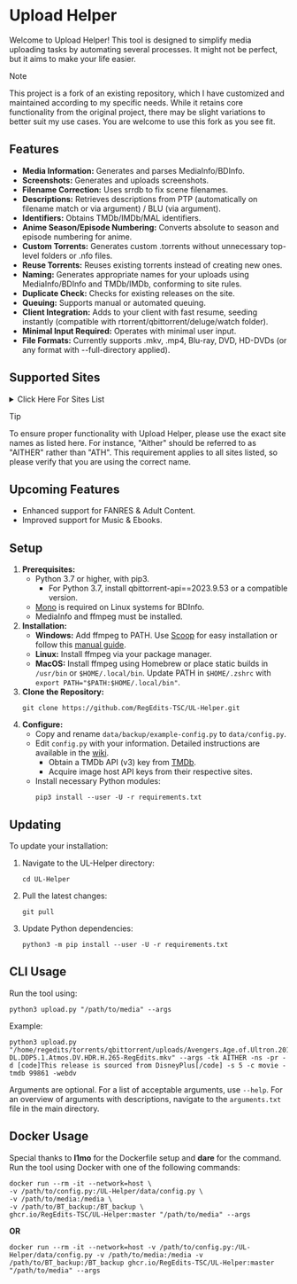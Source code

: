 # Upload Helper

Welcome to Upload Helper! This tool is designed to simplify media uploading tasks by automating several processes. It might not be perfect, but it aims to make your life easier.

> [!NOTE]
> This project is a fork of an existing repository, which I have customized and maintained according to my specific needs. While it retains core functionality from the original project, there may be slight variations to better suit my use cases. You are welcome to use this fork as you see fit.

## Features
  - **Media Information:** Generates and parses MediaInfo/BDInfo.
  - **Screenshots:** Generates and uploads screenshots.
  - **Filename Correction:** Uses srrdb to fix scene filenames.
  - **Descriptions:** Retrieves descriptions from PTP (automatically on filename match or via argument) / BLU (via argument).
  - **Identifiers:** Obtains TMDb/IMDb/MAL identifiers.
  - **Anime Season/Episode Numbering:** Converts absolute to season and episode numbering for anime.
  - **Custom Torrents:** Generates custom .torrents without unnecessary top-level folders or .nfo files.
  - **Reuse Torrents:** Reuses existing torrents instead of creating new ones.
  - **Naming:** Generates appropriate names for your uploads using MediaInfo/BDInfo and TMDb/IMDb, conforming to site rules.
  - **Duplicate Check:** Checks for existing releases on the site.
  - **Queuing:** Supports manual or automated queuing.
  - **Client Integration:** Adds to your client with fast resume, seeding instantly (compatible with rtorrent/qbittorrent/deluge/watch folder).
  - **Minimal Input Required:** Operates with minimal user input.
  - **File Formats:** Currently supports .mkv, .mp4, Blu-ray, DVD, HD-DVDs (or any format with --full-directory applied).

## Supported Sites

<details>

<summary>Click Here For Sites List</summary>

| Site  |
|-------|
| ACM   |
| AITHER|
| ANT   |
| BHDTV |
| BLU   |
| FL    |
| FNP   |
| HDB   |
| HDT   |
| HUNO  |
| JPTV  |
| LCD   |
| LDU   |
| LST   |
| LT    |
| MB    |
| MTV   |
| NBL   |
| OE    |
| OINK  |
| OTW   |
| PTER  |
| PTT   |
| R4E   |
| RF    |
| RTF   |
| SN    |
| STC   |
| TDC   |
| TL    |
| TTG   |
| TTR   |
| ULCX  |
| UTP   |
| VHD   |

</details>

> [!TIP]
> To ensure proper functionality with Upload Helper, please use the exact site names as listed here. For instance, "Aither" should be referred to as "AITHER" rather than "ATH". This requirement applies to all sites listed, so please verify that you are using the correct name.

## Upcoming Features
  - Enhanced support for FANRES & Adult Content.
  - Improved support for Music & Ebooks.

## Setup
1) **Prerequisites:**
   - Python 3.7 or higher, with pip3.
     - For Python 3.7, install qbittorrent-api==2023.9.53 or a compatible version.
   - [Mono](https://www.mono-project.com/) is required on Linux systems for BDInfo.
   - MediaInfo and ffmpeg must be installed.
2) **Installation:**
   - **Windows:** Add ffmpeg to PATH. Use [Scoop](https://scoop.sh/) for easy installation or follow this [manual guide](https://windowsloop.com/install-ffmpeg-windows-10/).
   - **Linux:** Install ffmpeg via your package manager.
   - **MacOS:** Install ffmpeg using Homebrew or place static builds in `/usr/bin` or `$HOME/.local/bin`. Update PATH in `$HOME/.zshrc` with `export PATH="$PATH:$HOME/.local/bin"`.
3) **Clone the Repository:**
     ```
     git clone https://github.com/RegEdits-TSC/UL-Helper.git
     ```
4) **Configure:**
   - Copy and rename `data/backup/example-config.py` to `data/config.py`.
   - Edit `config.py` with your information. Detailed instructions are available in the [wiki](https://github.com/L4GSP1KE/Upload-Assistant/wiki).
     - Obtain a TMDb API (v3) key from [TMDb](https://developer.themoviedb.org/docs/getting-started).
     - Acquire image host API keys from their respective sites.
   - Install necessary Python modules:
     ```
     pip3 install --user -U -r requirements.txt
     ```    
   
## Updating
To update your installation:
1) Navigate to the UL-Helper directory:
   ```
   cd UL-Helper
   ```
2) Pull the latest changes:
   ```
   git pull
   ```
3) Update Python dependencies:
   ```
   python3 -m pip install --user -U -r requirements.txt
   ```

## CLI Usage

Run the tool using:
```
python3 upload.py "/path/to/media" --args
```
Example: 
```
python3 upload.py "/home/regedits/torrents/qbittorrent/uploads/Avengers.Age.of.Ultron.2015.2160p.DSNP.WEB-DL.DDP5.1.Atmos.DV.HDR.H.265-RegEdits.mkv" --args -tk AITHER -ns -pr -d [code]This release is sourced from DisneyPlus[/code] -s 5 -c movie -tmdb 99861 -webdv
```

Arguments are optional. For a list of acceptable arguments, use `--help`. For an overview of arguments with descriptions, navigate to the `arguments.txt` file in the main directory.

## Docker Usage
Special thanks to __l1mo__ for the Dockerfile setup and __dare__ for the command. Run the tool using Docker with one of the following commands:
```
docker run --rm -it --network=host \
-v /path/to/config.py:/UL-Helper/data/config.py \
-v /path/to/media:/media \
-v /path/to/BT_backup:/BT_backup \
ghcr.io/RegEdits-TSC/UL-Helper:master "/path/to/media" --args
```
__OR__
```
docker run --rm -it --network=host -v /path/to/config.py:/UL-Helper/data/config.py -v /path/to/media:/media -v /path/to/BT_backup:/BT_backup ghcr.io/RegEdits-TSC/UL-Helper:master "/path/to/media" --args
```
